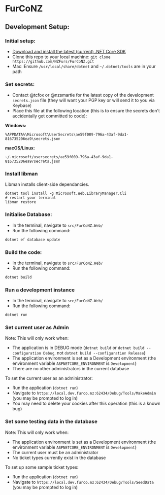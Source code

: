 ﻿# FurCoNZ

## Development Setup:

### Initial setup:

* [Download and install the latest (current) .NET Core SDK](https://dotnet.microsoft.com/download/dotnet-core)
* Clone this repo to your local machine: `git clone https://github.com/NZFurs/FurCoNZ.git`
* Mac: Ensure `/usr/local/share/dotnet` and `~/.dotnet/tools` are in your path


### Set secrets:
* Contact @tcfox or @nzsmartie for the latest copy of the development `secrets.json` file (they will want your PGP key or will send it to you via Keybase)
* Place this file at the following location (this is to ensure the secrets don't accidentally get committed to code): 

**Windows:**
```
%APPDATA%\Microsoft\UserSecrets\ae59f009-796a-43af-9da1-816735206ea9\secrets.json
```

**macOS/Linux:**
```
~/.microsoft/usersecrets/ae59f009-796a-43af-9da1-816735206ea9/secrets.json
```

### Install libman

Libman installs client-side dependancies.

```
dotnet tool install -g Microsoft.Web.LibraryManager.Cli
# restart your terminal
libman restore
```

### Initialise Database:

* In the terminal, navigate to `src/FurCoNZ.Web/`
* Run the following command:

```bash
dotnet ef database update
```

### Build the code:

* In the terminal, navigate to `src/FurCoNZ.Web/`
* Run the following command:

```bash
dotnet build
```

### Run a development instance
* In the terminal, navigate to `src/FurCoNZ.Web/`
* Run the following command:

```bash
dotnet run
```

### Set current user as Admin
Note: This will only work when:
* The application is in DEBUG mode (`dotnet build` or `dotnet build --configuration Debug`, not `dotnet build --configuration Release`)
* The application environment is set as a Development environment (the environment variable `ASPNETCORE_ENVIRONMENT` is `Development`)
* There are no other administrators in the current database

To set the current user as an administrator:
* Run the application (`dotnet run`)
* Navigate to `https://local.dev.furco.nz:62434/Debug/Tools/MakeAdmin` (you may be prompted to log in)
* You may need to delete your cookies after this operation (this is a known bug)

### Set some testing data in the database
Note: This will only work when:
* The application environment is set as a Development environment (the environment variable `ASPNETCORE_ENVIRONMENT` is `Development`)
* The current user must be an administrator
* No ticket types currently exist in the database

To set up some sample ticket types:
* Run the application (`dotnet run`)
* Navigate to `https://local.dev.furco.nz:62434/Debug/Tools/SeedData` (you may be prompted to log in)